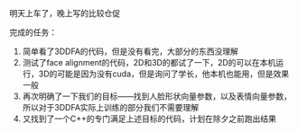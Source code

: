 明天上车了，晚上写的比较仓促

完成的任务：

1. 简单看了3DDFA的代码，但是没有看完，大部分的东西没理解
2. 测试了face alignment的代码，2D和3D的都试了一下，2D的可以在本机运行，3D的可能是因为没有cuda，但是询问了学长，他本机也能用，但是效果一般
3. 再次明确了一下我们的目标——找到人脸形状向量参数，以及表情向量参数，所以对于3DDFA实际上训练的部分我们不需要理解
4. 又找到了一个C++的专门满足上述目标的代码，计划在除夕之前跑出结果